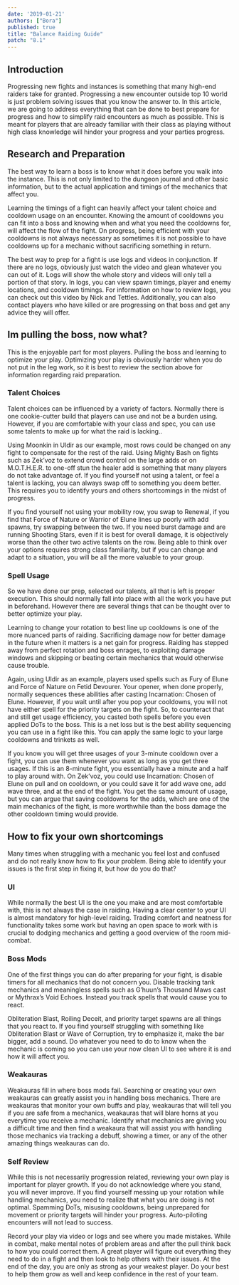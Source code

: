 ```yaml
---
date: '2019-01-21'
authors: ["Bora"]
published: true
title: "Balance Raiding Guide"
patch: "8.1"
---
```





## Introduction

Progressing new fights and instances is something that many high-end raiders take for granted. Progressing a new encounter outside top 10 world is just problem solving issues that you know the answer to. In this article, we are going to address everything that can be done to best prepare for progress and how to simplify raid encounters as much as possible. This is meant for players that are already familiar with their class as playing without high class knowledge will hinder your progress and your parties progress.


## Research and Preparation

The best way to learn a boss is to know what it does before you walk into the instance. This is not only limited to the dungeon journal and other basic information, but to the actual application and timings of the mechanics that affect you. 

Learning the timings of a fight can heavily affect your talent choice and cooldown usage on an encounter. Knowing the amount of cooldowns you can fit into a boss and knowing when and what you need the cooldowns for, will affect the flow of the fight. On progress, being efficient with your cooldowns is not always necessary as sometimes it is not possible to have cooldowns up for a mechanic without sacrificing something in return.

The best way to prep for a fight is use logs and videos in conjunction. If there are no logs, obviously just watch the video and glean whatever you can out of it. Logs will show the whole story and videos will only tell a portion of that story. In logs, you can view spawn timings, player and enemy locations, and cooldown timings. For information on how to review logs, you can check out this video by Nick and Tettles. Additionally, you can also contact players who have killed or are progressing on that boss and get any advice they will offer.


## Im pulling the boss, now what?

This is the enjoyable part for most players. Pulling the boss and learning to optimize your play. Optimizing your play is obviously harder when you do not put in the leg work, so it is best to review the section above for information regarding raid preparation.


### Talent Choices

Talent choices can be influenced by a variety of factors. Normally there is one cookie-cutter build that players can use and not be a burden using. However, if you are comfortable with your class and spec, you can use some talents to make up for what the raid is lacking.. 

Using Moonkin in Uldir as our example, most rows could be changed on any fight to compensate for the rest of the raid. Using Mighty Bash on fights such as Zek’voz to extend crowd control on the large adds or on M.O.T.H.E.R. to one-off stun the healer add is something that many players do not take advantage of. If you find yourself not using a talent, or feel a talent is lacking, you can always swap off to something you deem better. This requires you to identify yours and others shortcomings in the midst of progress. 

If you find yourself not using your mobility row, you swap to Renewal, if you find that Force of Nature or Warrior of Elune lines up poorly with add spawns, try swapping between the two. If you need burst damage and are running Shooting Stars, even if it is best for overall damage, it is objectively worse than the other two active talents on the row. Being able to think over your options requires strong class familiarity, but if you can change and adapt to a situation, you will be all the more valuable to your group.


### Spell Usage

So we have done our prep, selected our talents, all that is left is proper execution. This should normally fall into place with all the work you have put in beforehand. However there are several things that can be thought over to better optimize your play.

Learning to change your rotation to best line up cooldowns is one of the more nuanced parts of raiding. Sacrificing damage now for better damage in the future when it matters is a net gain for progress. Raiding has stepped away from perfect rotation and boss enrages, to exploiting damage windows and skipping or beating certain mechanics that would otherwise cause trouble. 

Again, using Uldir as an example, players used spells such as Fury of Elune and Force of Nature on Fetid Devourer. Your opener, when done properly, normally sequences these abilities after casting Incarnation: Chosen of Elune. However, if you wait until after you pop your cooldowns, you will not have either spell for the priority targets on the fight. So, to counteract that and still get usage efficiency, you casted both spells before you even applied DoTs to the boss. This is a net loss but is the best ability sequencing you can use in a fight like this. You can apply the same logic to your large cooldowns and trinkets as well.

If you know you will get three usages of your 3-minute cooldown over a fight, you can use them whenever you want as long as you get three usages. If this is an 8-minute fight, you essentially have a minute and a half to play around with. On Zek’voz, you could use Incarnation: Chosen of Elune on pull and on cooldown, or you could save it for add wave one, add wave three, and at the end of the fight. You get the same amount of usage, but you can argue that saving cooldowns for the adds, which are one of the main mechanics of the fight, is more worthwhile than the boss damage the other cooldown timing would provide.


## How to fix your own shortcomings

Many times when struggling with a mechanic you feel lost and confused and do not really know how to fix your problem. Being able to identify your issues is the first step in fixing it, but how do you do that?


### UI

While normally the best UI is the one you make and are most comfortable with, this is not always the case in raiding. Having a clear center to your UI is almost mandatory for high-level raiding. Trading comfort and neatness for functionality takes some work but having an open space to work with is crucial to dodging mechanics and getting a good overview of the room mid-combat.


### Boss Mods

One of the first things you can do after preparing for your fight, is disable timers for all mechanics that do not concern you. Disable tracking tank mechanics and meaningless spells such as G’huun’s Thousand Maws cast or Mythrax’s Void Echoes. Instead you track spells that would cause you to react.

Obliteration Blast, Roiling Deceit, and priority target spawns are all things that you react to. If you find yourself struggling with something like Obliteration Blast or Wave of Corruption, try to emphasize it, make the bar bigger, add a sound. Do whatever you need to do to know when the mechanic is coming so you can use your now clean UI to see where it is and how it will affect you.


### Weakauras

Weakauras fill in where boss mods fail. Searching or creating your own weakauras can greatly assist you in handling boss mechanics. There are weakauras that monitor your own buffs and play, weakauras that will tell you if you are safe from a mechanics, weakauras that will blare horns at you everytime you receive a mechanic. Identify what mechanics are giving you a difficult time and then find a weakaura that will assist you with handling those mechanics via tracking a debuff, showing a timer, or any of the other amazing things weakauras can do.


### Self Review

While this is not necessarily progression related, reviewing your own play is important for player growth. If you do not acknowledge where you stand, you will never improve. If you find yourself messing up your rotation while handling mechanics, you need to realize that what you are doing is not optimal. Spamming DoTs, misusing cooldowns, being unprepared for movement or priority targets will hinder your progress. Auto-piloting encounters will not lead to success. 

Record your play via video or logs and see where you made mistakes. While in combat, make mental notes of problem areas and after the pull think back to how you could correct them. A great player will figure out everything they need to do in a fight and then look to help others with their issues. At the end of the day, you are only as strong as your weakest player. Do your best to help them grow as well and keep confidence in the rest of your team.
